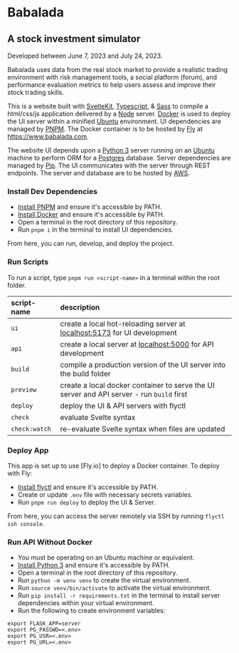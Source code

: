Babalada
===
A stock investment simulator
---
Developed between June 7, 2023 and July 24, 2023.

Babalada uses data from the real stock market to provide a realistic trading environment with risk management tools, a social platform (forum), and performance evaluation metrics to help users assess and improve their stock trading skills.

This is a website built with [SvelteKit], [Typescript], & [Sass] to compile a html/css/js application delivered by a [Node] server. [Docker] is used to deploy the UI server within a minified [Ubuntu] environment. UI dependencies are managed by [PNPM]. The Docker container is to be hosted by [Fly] at https://www.babalada.com.

The website UI depends upon a [Python 3] server running on an [Ubuntu] machine to perform ORM for a [Postgres] database. Server dependencies are managed by [Pip]. The UI communicates with the server through REST endpoints. The server and database are to be hosted by [AWS].

### Install Dev Dependencies
* [Install PNPM] and ensure it's accessible by PATH.
* [Install Docker] and ensure it's accessible by PATH.
* Open a terminal in the root directory of this repository.
* Run `pnpm i` in the terminal to install UI dependencies.

From here, you can run, develop, and deploy the project.

### Run Scripts
To run a script, type `pnpm run <script-name>` in a terminal within the root folder.

| script-name | description |
|:----------- |:----------- |
| `ui` | create a local hot-reloading server at [localhost:5173](http://localhost:5173) for UI development |
| `api` | create a local server at [localhost:5000](http://localhost:5000) for API development |
| `build` | compile a production version of the UI server into the build folder |
| `preview` | create a local docker container to serve the UI server and API server - run `build` first |
| `deploy` | deploy the UI & API servers with flyctl |
| `check` | evaluate Svelte syntax |
| `check:watch` | re-evaluate Svelte syntax when files are updated |

### Deploy App
This app is set up to use [Fly.io] to deploy a Docker container. To deploy with Fly:
* [Install flyctl] and ensure it's accessible by PATH.
* Create or update `.env` file with necessary secrets variables.
* Run `pnpm run deploy` to deploy the UI & Server.

From here, you can access the server remotely via SSH by running `flyctl ssh console`.

### Run API Without Docker
* You must be operating on an Ubuntu machine or equivalent.
* [Install Python 3] and ensure it's accessible by PATH.
* Open a terminal in the root directory of this repository.
* Run `python -m venv venv` to create the virtual environment.
* Run `source venv/bin/activate` to activate the virtual environment.
* Run `pip install -r requirements.txt` in the terminal to install server dependencies within your virtual environment.
* Run the following to create environment variables:
```
export FLASK_APP=server
export PG_PASSWD=<.env>
export PG_USR=<.env>
export PG_URL=<.env>
```

[SvelteKit]: https://kit.svelte.dev/docs/introduction
[Typescript]: https://www.typescriptlang.org/why-create-typescript
[Sass]: https://sass-lang.com/guide
[Node]: https://nodejs.org/en/docs/guides/
[Docker]: https://docs.docker.com/get-started/overview/
[Ubuntu]: https://ubuntu.com/about
[PNPM]: https://pnpm.io/motivation
[Install PNPM]: https://pnpm.io/installation
[Python 3]: https://www.python.org/
[Install Python 3]: https://www.python.org/downloads/
[Install Docker]: https://docs.docker.com/engine/install/
[Pip]: https://pypi.org/project/pip/
[Postgres]: https://www.postgresql.org/about/
[Fly]: https://fly.io/docs/
[Install flyctl]: https://fly.io/docs/hands-on/install-flyctl/
[AWS]: https://aws.amazon.com/
